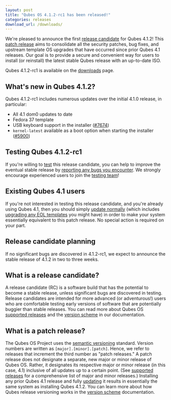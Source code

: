 ```yaml
---
layout: post
title: "Qubes OS 4.1.2-rc1 has been released!"
categories: releases
download_url: /downloads/
---
```


We're pleased to announce the first [release candidate](#what-is-a-release-candidate) for Qubes 4.1.2! This [patch release](#what-is-a-patch-release) aims to consolidate all the security patches, bug fixes, and upstream template OS upgrades that have occurred since prior Qubes 4.1 releases. Our goal is to provide a secure and convenient way for users to install (or reinstall) the latest stable Qubes release with an up-to-date ISO.

Qubes 4.1.2-rc1 is available on the [downloads](/downloads/) page.


## What's new in Qubes 4.1.2?

Qubes 4.1.2-rc1 includes numerous updates over the initial 4.1.0 release, in particular:

- All 4.1 dom0 updates to date
- Fedora 37 template
- USB keyboard support in the installer ([#7674](https://github.com/QubesOS/qubes-issues/issues/7674))
- `kernel-latest` available as a boot option when starting the installer ([#5900](https://github.com/QubesOS/qubes-issues/issues/5900))


## Testing Qubes 4.1.2-rc1

If you're willing to [test](/doc/testing/) this release candidate, you can help to improve the eventual stable release by [reporting any bugs you encounter](/doc/issue-tracking/). We strongly encourage experienced users to join the [testing team](https://forum.qubes-os.org/t/joining-the-testing-team/5190)!


## Existing Qubes 4.1 users

If you're not interested in testing this release candidate, and you're already using Qubes 4.1, then you should simply [update normally](https://doc.qubes-os.org/en/latest/user/how-to-guides/how-to-update.html) (which includes [upgrading any EOL templates](https://doc.qubes-os.org/en/latest/user/how-to-guides/how-to-update.html#upgrading-to-avoid-eol) you might have) in order to make your system essentially equivalent to this patch release. No special action is required on your part.


## Release candidate planning

If no significant bugs are discovered in 4.1.2-rc1, we expect to announce the stable release of 4.1.2 in two to three weeks.


## What is a release candidate?

A release candidate (RC) is a software build that has the potential to become a stable release, unless significant bugs are discovered in testing. Release candidates are intended for more advanced (or adventurous!) users who are comfortable testing early versions of software that are potentially buggier than stable releases. You can read more about Qubes OS [supported releases](/doc/supported-releases/) and the [version scheme](/doc/version-scheme/) in our documentation.


## What is a patch release?

The Qubes OS Project uses the [semantic versioning](https://semver.org/) standard. Version numbers are written as `[major].[minor].[patch]`. Hence, we refer to releases that increment the third number as "patch releases." A patch release does not designate a separate, new major or minor release of Qubes OS. Rather, it designates its respective major or minor release (in this case, 4.1) inclusive of all updates up to a certain point. (See [supported releases](/doc/supported-releases/) for a comprehensive list of major and minor releases.) Installing any prior Qubes 4.1 release and fully [updating](/doc/how-to-update/) it results in essentially the same system as installing Qubes 4.1.2. You can learn more about how Qubes release versioning works in the [version scheme](/doc/version-scheme/) documentation.
